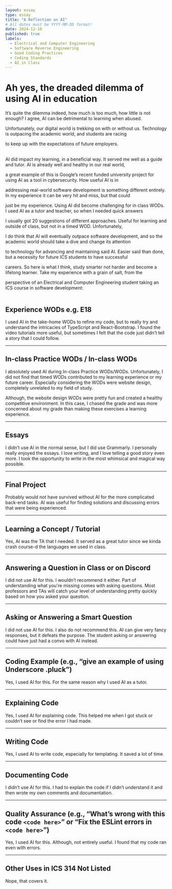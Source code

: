```yaml
---
layout: essay
type: essay
title: "A Reflection on AI"
# All dates must be YYYY-MM-DD format!
date: 2024-12-16
published: true
labels:
  - Electrical and Computer Engineering
  - Software Reverse Engineering
  - Good Coding Practices
  - Coding Standards
  - AI in Class
---
```


# Ah yes, the dreaded dilemma of using AI in education

It’s quite the dilemma indeed, how much is too much, how little is not enough? I agree, AI can be detrimental to learning when abused.

Unfortunately, our digital world is trekking on with or without us. Technology is outpacing the academic world, and students are racing 

to keep up with the expectations of future employers.<br><br>

AI did impact my learning, in a beneficial way. It served me well as a guide and tutor. AI is already well and healthy in our real world, 

a great example of this is Google’s recent funded university project for using AI as a tool in cybersecurity. How useful AI is in 

addressing real-world software development is something different entirely. In my experience it can be very hit and miss, but that could 

just be my experience. Using AI did become challenging for in class WODs. I used AI as a tutor and teacher, so when I needed quick answers

I usually got 20 suggestions of different approaches. Useful for learning and outside of class, but not in a timed WOD. Unfortunately, 

I do think that AI will eventually outpace software development, and so the academic world should take a dive and change its attention 

to technology for advancing and maintaining said AI. Easier said than done, but a necessity for future ICS students to have successful 

careers.  So here is what I think, study smarter not harder and become a lifelong learner. Take my experience with a grain of salt, from the 

perspective of an Electrical and Computer Engineering student taking an ICS course in software development:<br><br>


## Experience WODs e.g. E18

I used AI in the take-home WODs to refine my code, but to really try and understand the intricacies of TypeScript and React-Bootstrap. I found the video tutorials more useful, but sometimes I felt that the code just didn’t tell a story that I could follow.

---

## In-class Practice WODs / In-class WODs

I absolutely used AI during In-class Practice WODs/WODs. Unfortunately, I did not find that timed WODs contributed to my learning experience or my future career. Especially considering the WODs were website design, completely unrelated to my field of study. 

Although, the website design WODs were pretty fun and created a healthy competitive environment. In this case, I chased the grade and was more concerned about my grade than making these exercises a learning experience.

---

## Essays

I didn’t use AI in the normal sense, but I did use Grammarly. I personally really enjoyed the essays. I love writing, and I love telling a good story even more. I took the opportunity to write in the most whimsical and magical way possible.

---
## Final Project

Probably would not have survived without AI for the more complicated back-end tasks. AI was useful for finding solutions and discussing errors that were being experienced.

---

## Learning a Concept / Tutorial

Yes, AI was the TA that I needed. It served as a great tutor since we kinda crash course-d the languages we used in class.

---

## Answering a Question in Class or on Discord

I did not use AI for this. I wouldn’t recommend it either. Part of understanding what you're missing comes with asking questions. Most professors and TAs will catch your level of understanding pretty quickly based on how you asked your question.

---

## Asking or Answering a Smart Question

I did not use AI for this. I also do not recommend this. AI can give very fancy responses, but it defeats the purpose. The student asking or answering could have just had a convo with AI instead.

---

## Coding Example (e.g., “give an example of using Underscore .pluck”)

Yes, I used AI for this. For the same reason why I used AI as a tutor.

---

## Explaining Code

Yes, I used AI for explaining code. This helped me when I got stuck or couldn’t see or find the error I had made.

---

## Writing Code

Yes, I used AI to write code, especially for templating. It saved a lot of time.

---

## Documenting Code

I didn’t use AI for this. I had to explain the code if I didn’t understand it and then wrote my own comments and documentation.

---

## Quality Assurance (e.g., “What’s wrong with this code `<code here>`” or “Fix the ESLint errors in `<code here>`”)

Yes, I used AI for this. Although, not entirely useful. I found that my code ran even with errors.

---

## Other Uses in ICS 314 Not Listed

Nope, that covers it.
